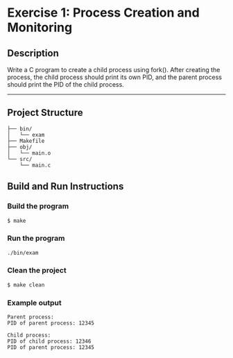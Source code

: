 # Exercise 1: Process Creation and Monitoring

## Description
Write a C program to create a child process using fork(). After creating the process, the child process should print its own PID, and the parent process should print the PID of the child process.

---

## Project Structure
```
├── bin/         
│   └── exam
├── Makefile     
├── obj/         
│   └── main.o
└── src/        
    └── main.c
```

## Build and Run Instructions

### Build the program
```bash
$ make
```
### Run the program
```bash
./bin/exam
```
### Clean the project
```bash
$ make clean
```
### Example output
```
Parent process:
PID of parent process: 12345

Child process:
PID of child process: 12346
PID of parent process: 12345
```
